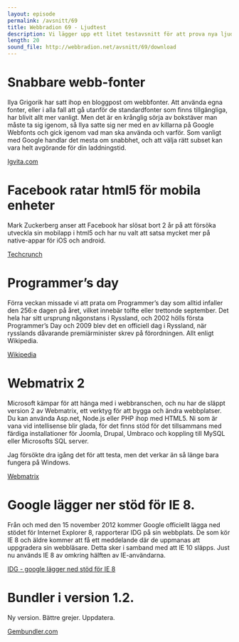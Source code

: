 ```yaml
---
layout: episode
permalink: /avsnitt/69
title: Webbradion 69 - Ljudtest
description: Vi lägger upp ett litet testavsnitt för att prova nya ljudutrustningen här på kontoret. Det bästa sättet att göra det är väl att köra igenom ett gäng med nyheter?
length: 20
sound_file: http://webbradion.net/avsnitt/69/download
---
```


# Snabbare webb-fonter

Ilya Grigorik har satt ihop en bloggpost om webbfonter. Att använda egna fonter, eller i alla fall att gå utanför de standardfonter som finns tillgängliga, har blivit allt mer vanligt. Men det är en krånglig sörja av bokstäver man måste ta sig igenom, så Ilya satte sig ner med en av killarna på Google Webfonts och gick igenom vad man ska använda och varför. Som vanligt med Google handlar det mesta om snabbhet, och att välja rätt subset kan vara helt avgörande för din laddningstid.

[Igvita.com](http://www.igvita.com/2012/09/12/web-fonts-performance-making-pretty-fast/)

# Facebook ratar html5 för mobila enheter

Mark Zuckerberg anser att Facebook har slösat bort 2 år på att försöka utveckla sin mobilapp i html5 och har nu valt att satsa mycket mer på native-appar för iOS och android. 

[Techcrunch](http://techcrunch.com/2012/09/11/mark-zuckerberg-our-biggest-mistake-with-mobile-was-betting-too-much-on-html5/)


# Programmer’s day

Förra veckan missade vi att prata om Programmer’s day som alltid infaller den 256:e dagen på året, vilket innebär tolfte eller trettonde september. Det hela har sitt ursprung någonstans i Ryssland, och 2002 hölls första Programmer’s Day och 2009 blev det en officiell dag i Ryssland, när rysslands dåvarande premiärminister skrev på förordningen. Allt enligt Wikipedia.

[Wikipedia](https://en.wikipedia.org/wiki/Programmers'_Day)

# Webmatrix 2

Microsoft kämpar för att hänga med i webbranschen, och nu har de släppt version 2 av Webmatrix, ett verktyg för att bygga och ändra webbplatser. Du kan använda Asp.net, Node.js eller PHP ihop med HTML5. Ni som är vana vid intellisense blir glada, för det finns stöd för det tillsammans med färdiga installationer för Joomla, Drupal, Umbraco och koppling till MySQL eller Microsofts SQL server. 

Jag försökte dra igång det för att testa, men det verkar än så länge bara fungera på Windows.

[Webmatrix](http://www.microsoft.com/web/webmatrix/)

# Google lägger ner stöd för IE 8.

Från och med den 15 november 2012 kommer Google officiellt  lägga ned stödet för Internet Explorer 8, rapporterar IDG på sin webbplats. De som kör IE 8 och äldre kommer att få ett meddelande där de uppmanas att uppgradera sin webbläsare. Detta sker i samband med att IE 10 släpps. Just nu används IE 8 av omkring hälften av IE-användarna. 

[IDG - google lägger ned stöd för IE 8](http://www.idg.se/2.1085/1.466124/google-lagger-ned-stod-for-ie8)


# Bundler i version 1.2. 
Ny version. Bättre grejer. Uppdatera. 

[Gembundler.com](http://gembundler.com/v1.2/whats_new.html)



